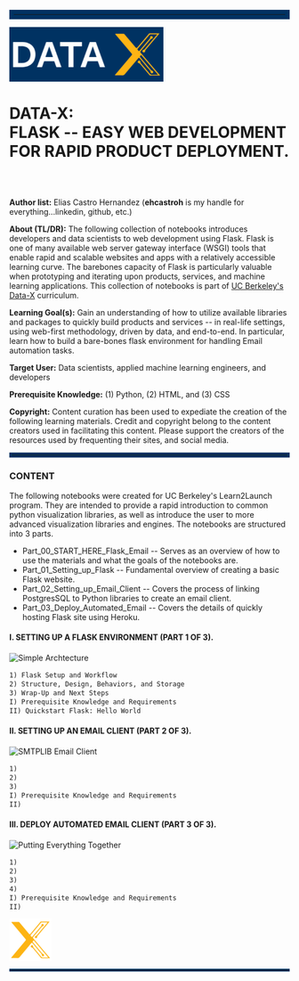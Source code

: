 <hr style="border: 8px solid#003262;" />

<img src="/content/datax_logos/DataX_blue_logo.png"
     alt="Data-X Logo"
     align="center" 
     style="align:center" 
     width="55%" />
     
     
# **DATA-X:** <br> FLASK -- EASY WEB DEVELOPMENT FOR RAPID PRODUCT DEPLOYMENT.

<br>


<br>


**Author list:** Elias Castro Hernandez (**ehcastroh** is my handle for everything...linkedin, github, etc.)


**About (TL/DR):** The following collection of notebooks introduces developers and data scientists to web development using Flask. Flask is one of many available web server gateway interface (WSGI) tools that enable rapid and scalable websites and apps with a relatively accessible learning curve. The barebones capacity of Flask is particularly valuable when prototyping and iterating upon products, services, and machine learning applications. This collection of notebooks is part of [UC Berkeley's Data-X](https://data-x.blog/) curriculum.

**Learning Goal(s):** Gain an understanding of how to utilize available libraries and packages to quickly build products and services -- in real-life settings, using web-first methodology, driven by data, and end-to-end. In particular, learn how to build a bare-bones flask environment for handling Email automation tasks.

**Target User:** Data scientists, applied machine learning engineers, and developers

**Prerequisite Knowledge:** (1) Python, (2) HTML, and (3) CSS

**Copyright:** Content curation has been used to expediate the creation of the following learning materials. Credit and copyright belong to the content creators used in facilitating this content. Please support the creators of the resources used by frequenting their sites, and social media.

<hr style="border: 4px solid#003262;" />

### **CONTENT**

The following notebooks were created for UC Berkeley's Learn2Launch program. They are intended to provide a rapid introduction to common python visualization libraries, as well as introduce the user to more advanced visualization libraries and engines. The notebooks are structured into 3 parts.

  - Part_00_START_HERE_Flask_Email -- Serves as an overview of how to use the materials and what the goals of the notebooks are.
  - Part_01_Setting_up_Flask -- Fundamental overview of creating a basic Flask website.
  - Part_02_Setting_up_Email_Client -- Covers the process of linking PostgresSQL to Python libraries to create an email client.
  - Part_03_Deploy_Automated_Email -- Covers the details of quickly hosting Flask site using Heroku.



#### **I. SETTING UP A FLASK ENVIRONMENT (PART 1 OF 3).**

<img src="data/story_images/Smith_Data_Levels_Numerical.png"
     alt="Simple Archtecture"
     align="center" 
     style="align:center" 
     width="30%"/>
     
    1) Flask Setup and Workflow
    2) Structure, Design, Behaviors, and Storage
    3) Wrap-Up and Next Steps
    I) Prerequisite Knowledge and Requirements    
    II) Quickstart Flask: Hello World
    
#### **II. SETTING UP AN EMAIL CLIENT (PART 2 OF 3).**

<img src="data/story_images/grammar_of_graphics_1_3stack.png"
     alt="SMTPLIB Email Client"
     align="center" 
     style="align:center" 
     width="40%"/>
     
    1) 
    2) 
    3) 
    I) Prerequisite Knowledge and Requirements    
    II) 
    
    
#### **III. DEPLOY AUTOMATED EMAIL CLIENT (PART 3 OF 3).**
<img src="data/story_images/zero-coding_visualizations.png"
     alt="Putting Everything Together"
     align="center" 
     style="align:center" 
     width="45%"/>

    1) 
    2) 
    3) 
    4) 
    I) Prerequisite Knowledge and Requirements    
    II) 

<img src="/content/datax_logos/DataX_icon_logo.png"
     alt="Data-X Icon Logo"
     align="center" 
     style="align:center" 
     width="15%" />

<hr style="border: 2px solid#003262;" />





